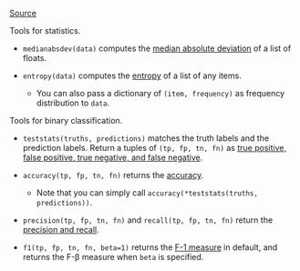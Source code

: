 [Source](https://github.com/chuanconggao/extratools/blob/master/extratools/stattools.py)

Tools for statistics.

- `medianabsdev(data)` computes the [median absolute deviation](https://en.wikipedia.org/wiki/Median_absolute_deviation) of a list of floats.

- `entropy(data)` computes the [entropy](https://en.wikipedia.org/wiki/Entropy_(information_theory)) of a list of any items.

    - You can also pass a dictionary of `(item, frequency)` as frequency distribution to `data`.

Tools for binary classification.

- `teststats(truths, predictions)` matches the truth labels and the prediction labels. Return a tuples of `(tp, fp, tn, fn)` as [true positive, false positive, true negative, and false negative](https://en.wikipedia.org/wiki/Evaluation_of_binary_classifiers).

- `accuracy(tp, fp, tn, fn)` returns the [accuracy](https://en.wikipedia.org/wiki/Evaluation_of_binary_classifiers).

    - Note that you can simply call `accuracy(*teststats(truths, predictions))`.

- `precision(tp, fp, tn, fn)` and `recall(tp, fp, tn, fn)` return the [precision and recall](https://en.wikipedia.org/wiki/Precision_and_recall).

- `f1(tp, fp, tn, fn, beta=1)` returns the [F-1 measure](https://en.wikipedia.org/wiki/F1_score) in default, and returns the F-β measure when `beta` is specified.
